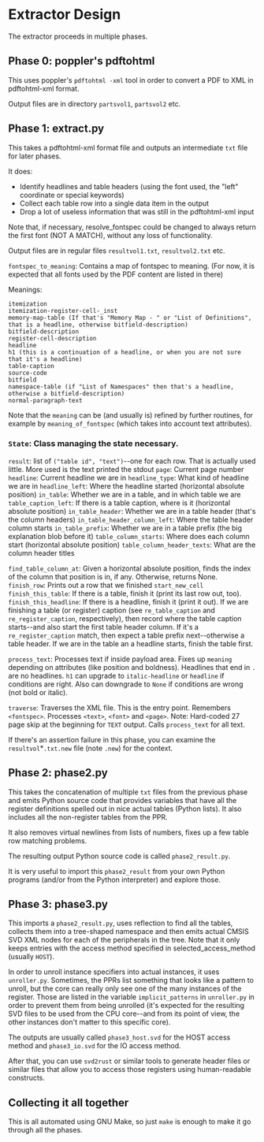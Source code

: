 # Extractor Design

The extractor proceeds in multiple phases.

## Phase 0: poppler's pdftohtml

This uses poppler's `pdftohtml -xml` tool in order to convert a PDF to XML in pdftohtml-xml format.

Output files are in directory `partsvol1`, `partsvol2` etc.

## Phase 1: extract.py

This takes a pdftohtml-xml format file and outputs an intermediate `txt` file for later phases.

It does:

* Identify headlines and table headers (using the font used, the "left" coordinate or special keywords)
* Collect each table row into a single data item in the output
* Drop a lot of useless information that was still in the pdftohtml-xml input

Note that, if necessary, resolve_fontspec could be changed to always return the first font (NOT A MATCH), without any loss of functionality.

Output files are in regular files `resultvol1.txt`, `resultvol2.txt` etc.

`fontspec_to_meaning`: Contains a map of fontspec to meaning.  (For now, it is expected that all fonts used by the PDF content are listed in there)

Meanings:

    itemization
    itemization-register-cell-_inst
    memory-map-table (If that's "Memory Map - " or "List of Definitions", that is a headline, otherwise bitfield-description)
    bitfield-description
    register-cell-description
    headline
    h1 (this is a continuation of a headline, or when you are not sure that it's a headline)
    table-caption
    source-code
    bitfield
    namespace-table (if "List of Namespaces" then that's a headline, otherwise a bitfield-description)
    normal-paragraph-text

Note that the `meaning` can be (and usually is) refined by further routines, for example by `meaning_of_fontspec` (which takes into account text attributes).

### `State`: Class managing the state necessary.

`result`: list of `("table id", "text")`--one for each row.  That is actually used little.  More used is the text printed the stdout
`page`: Current page number
`headline`: Current headline we are in
`headline_type`: What kind of headline we are in
`headline_left`: Where the headline started (horizontal absolute position)
`in_table`: Whether we are in a table, and in which table we are
`table_caption_left`: If there is a table caption, where is it (horizontal absolute position)
`in_table_header`: Whether we are in a table header (that's the column headers)
`in_table_header_column_left`: Where the table header column starts
`in_table_prefix`: Whether we are in a table prefix (the big explanation blob before it)
`table_column_starts`: Where does each column start (horizontal absolute position)
`table_column_header_texts`: What are the column header titles

`find_table_column_at`: Given a horizontal absolute position, finds the index of the column that position is in, if any.  Otherwise, returns None.
`finish_row`: Prints out a row that we finished
`start_new_cell`
`finish_this_table`: If there is a table, finish it (print its last row out, too).
`finish_this_headline`: If there is a headline, finish it (print it out).  If we are finishing a table (or register) caption (see `re_table_caption` and `re_register_caption`, respectively), then record where the table caption starts--and also start the first table header column.  If it's a `re_register_caption` match, then expect a table prefix next--otherwise a table header.  If we are in the table an a headline starts, finish the table first.

`process_text`: Processes text if inside payload area.  Fixes up `meaning` depending on attributes (like position and boldness).  Headlines that end in `.` are no headlines.  `h1` can upgrade to `italic-headline` or `headline` if conditions are right.  Also can downgrade to `None` if conditions are wrong (not bold or italic).

`traverse`: Traverses the XML file.  This is the entry point.  Remembers `<fontspec>`.  Processes `<text>`, `<font>` and `<page>`.  Note: Hard-coded 27 page skip at the beginning for `TEXT` output.  Calls `process_text` for all text.

If there's an assertion failure in this phase, you can examine the `resultvol`*`.txt.new` file (note `.new`) for the context.

## Phase 2: phase2.py

This takes the concatenation of multiple `txt` files from the previous phase and emits Python source code that provides variables that have all the register definitions spelled out in nice actual tables (Python lists).  It also includes all the non-register tables from the PPR.

It also removes virtual newlines from lists of numbers, fixes up a few table row matching problems.

The resulting output Python source code is called `phase2_result.py`.

It is very useful to import this `phase2_result` from your own Python programs (and/or from the Python interpreter) and explore those.

## Phase 3: phase3.py

This imports a `phase2_result.py`, uses reflection to find all the tables, collects them into a tree-shaped namespace and then emits actual CMSIS SVD XML nodes for each of the peripherals in the tree.  Note that it only keeps entries with the access method specified in selected_access_method (usually `HOST`).

In order to unroll instance specifiers into actual instances, it uses `unroller.py`.  Sometimes, the PPRs list something that looks like a pattern to unroll, but the core can really only see one of the many instances of the register.  Those are listed in the variable `implicit_patterns` in `unroller.py` in order to prevent them from being unrolled (it's expected for the resulting SVD files to be used from the CPU core--and from its point of view, the other instances don't matter to this specific core).

The outputs are usually called `phase3_host.svd` for the HOST access method and `phase3_io.svd` for the IO access method.

After that, you can use `svd2rust` or similar tools to generate header files or similar files that allow you to access those registers using human-readable constructs.

## Collecting it all together

This is all automated using GNU Make, so just `make` is enough to make it go through all the phases.
